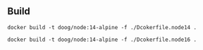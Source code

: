## Build

```
docker build -t doog/node:14-alpine -f ./Dcokerfile.node14 .
```

```
docker build -t doog/node:14-alpine -f ./Dcokerfile.node16 .
```